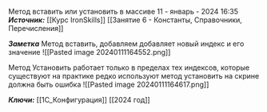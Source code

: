 
Метод вставить или установить в массиве
 11 - январь - 2024  16:35 
***Источник:***  [[Курс IronSkills]] [[Занятие 6 - Константы, Справочники, Перечисления]]

***Заметка*** 
Метод вставить, добавляем
добавляет новый индекс и его значение
![[Pasted image 20240111164552.png]]

Метод Установить работает только в пределах тех индексов, которые существуют 
на практике редко используют метод установить
на скрине должна быть ошибка
![[Pasted image 20240111164617.png]]

***Ключи:*** [[1С_Конфигурация]] [[2024 год]]